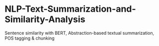 # NLP-Text-Summarization-and-Similarity-Analysis
Sentence similarity with BERT, Abstraction-based textual summarization, POS tagging &amp; chunking
